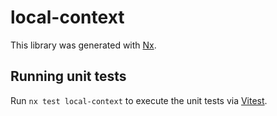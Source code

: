 # local-context

This library was generated with [Nx](https://nx.dev).

## Running unit tests

Run `nx test local-context` to execute the unit tests via [Vitest](https://vitest.dev/).
